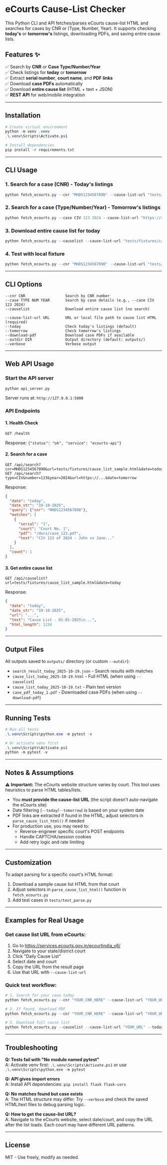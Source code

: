 # eCourts Cause-List Checker

This Python CLI and API fetches/parses eCourts cause-list HTML and searches for cases by CNR or (Type, Number, Year). It supports checking **today's** or **tomorrow's** listings, downloading PDFs, and saving entire cause lists.

## Features ✨

✅ Search by **CNR** or **Case Type/Number/Year**  
✅ Check listings for **today** or **tomorrow**  
✅ Extract **serial number**, **court name**, and **PDF links**  
✅ Download **case PDFs** automatically  
✅ Download **entire cause list** (HTML + text + JSON)  
✅ **REST API** for web/mobile integration  

---

## Installation

```powershell
# Create virtual environment
python -m venv .venv
.\.venv\Scripts\Activate.ps1

# Install dependencies
pip install -r requirements.txt
```

---

## CLI Usage

### 1. Search for a case (CNR) - Today's listings

```powershell
python fetch_ecourts.py --cnr "MHDS1234567890" --cause-list-url "tests/fixtures/cause_list_sample.html" --today
```

### 2. Search for a case (Type/Number/Year) - Tomorrow's listings

```powershell
python fetch_ecourts.py --case CIV 123 2024 --cause-list-url "https://services.ecourts.gov.in/.../cause_list.html" --tomorrow --download-pdf
```

### 3. Download entire cause list for today

```powershell
python fetch_ecourts.py --causelist --cause-list-url "tests/fixtures/cause_list_sample.html" --today --outdir outputs
```

### 4. Test with local fixture

```powershell
python fetch_ecourts.py --cnr "MHDS1234567890" --cause-list-url "tests/fixtures/cause_list_sample.html"
```

---

## CLI Options

```
--cnr CNR                  Search by CNR number
--case TYPE NUM YEAR       Search by case details (e.g., --case CIV 123 2024)
--causelist                Download entire cause list (no search)

--cause-list-url URL       URL or local file path to cause list HTML (required)
--today                    Check today's listings (default)
--tomorrow                 Check tomorrow's listings
--download-pdf             Download case PDFs if available
--outdir DIR               Output directory (default: outputs/)
--verbose                  Verbose output
```

---

## Web API Usage

### Start the API server

```powershell
python api_server.py
```

Server runs at: `http://127.0.0.1:5000`

### API Endpoints

#### 1. Health Check
```
GET /health
```
Response: `{"status": "ok", "service": "ecourts-api"}`

#### 2. Search for a case
```
GET /api/search?cnr=MHDS1234567890&url=tests/fixtures/cause_list_sample.html&date=today
GET /api/search?type=CIV&number=123&year=2024&url=https://...&date=tomorrow
```

Response:
```json
{
  "date": "today",
  "date_str": "19-10-2025",
  "query": {"cnr": "MHDS1234567890"},
  "matches": [
    {
      "serial": "1",
      "court": "Court No. 1",
      "pdf": "/docs/case_123.pdf",
      "text": "CIV 123 of 2024 - John vs Jane..."
    }
  ],
  "count": 1
}
```

#### 3. Get entire cause list
```
GET /api/causelist?url=tests/fixtures/cause_list_sample.html&date=today
```

Response:
```json
{
  "date": "today",
  "date_str": "19-10-2025",
  "url": "...",
  "text": "Cause List - 01-01-2025\n...",
  "html_length": 1234
}
```

---

## Output Files

All outputs saved to `outputs/` directory (or custom `--outdir`):

- `search_result_today_2025-10-19.json` - Search results with matches
- `cause_list_today_2025-10-19.html` - Full HTML (when using `--causelist`)
- `cause_list_today_2025-10-19.txt` - Plain text version
- `case_pdf_today_1.pdf` - Downloaded case PDFs (when using `--download-pdf`)

---

## Running Tests

```powershell
# Run all tests
.\.venv\Scripts\python.exe -m pytest -v

# Or activate venv first
.\.venv\Scripts\Activate.ps1
python -m pytest -v
```

---

## Notes & Assumptions

⚠️ **Important:** The eCourts website structure varies by court. This tool uses heuristics to parse HTML tables/lists.

- You **must provide the cause-list URL** (the script doesn't auto-navigate the eCourts site)
- Date filtering (`--today`/`--tomorrow`) is based on your system date
- PDF links are extracted if found in the HTML; adjust selectors in `parse_cause_list_html()` if needed
- For production use, you may need to:
  - Reverse-engineer specific court's POST endpoints
  - Handle CAPTCHA/session cookies
  - Add retry logic and rate limiting

---

## Customization

To adapt parsing for a specific court's HTML format:
1. Download a sample cause list HTML from that court
2. Adjust selectors in `parse_cause_list_html()` function in `fetch_ecourts.py`
3. Add test cases in `tests/test_parse.py`

---

## Examples for Real Usage

### Get cause list URL from eCourts:
1. Go to https://services.ecourts.gov.in/ecourtindia_v6/
2. Navigate to your state/district court
3. Click "Daily Cause List" 
4. Select date and court
5. Copy the URL from the result page
6. Use that URL with `--cause-list-url`

### Quick test workflow:
```powershell
# 1. Search for your case today
python fetch_ecourts.py --cnr "YOUR_CNR_HERE" --cause-list-url "YOUR_URL" --today

# 2. If found, download PDF
python fetch_ecourts.py --cnr "YOUR_CNR_HERE" --cause-list-url "YOUR_URL" --download-pdf

# 3. Download full cause list
python fetch_ecourts.py --causelist --cause-list-url "YOUR_URL" --today
```

---

## Troubleshooting

**Q: Tests fail with "No module named pytest"**  
A: Activate venv first: `.\.venv\Scripts\Activate.ps1` or use `.\.venv\Scripts\python.exe -m pytest`

**Q: API gives import errors**  
A: Install API dependencies: `pip install flask flask-cors`

**Q: No matches found but case exists**  
A: The HTML structure may differ. Try `--verbose` and check the saved HTML/text files to debug parsing logic.

**Q: How to get the cause-list URL?**  
A: Navigate to the eCourts website, select date/court, and copy the URL after the list loads. Each court may have different URL patterns.

---

## License

MIT - Use freely, modify as needed.

